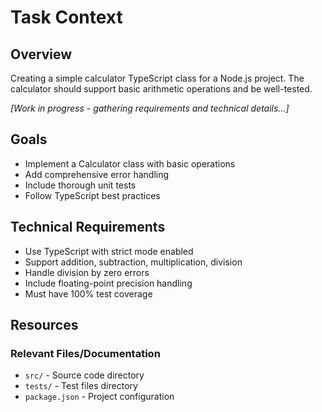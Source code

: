 # Task Context

## Overview

Creating a simple calculator TypeScript class for a Node.js project. The calculator should support basic arithmetic operations and be well-tested.

_[Work in progress - gathering requirements and technical details...]_

## Goals

- Implement a Calculator class with basic operations
- Add comprehensive error handling
- Include thorough unit tests
- Follow TypeScript best practices

## Technical Requirements

- Use TypeScript with strict mode enabled
- Support addition, subtraction, multiplication, division
- Handle division by zero errors
- Include floating-point precision handling
- Must have 100% test coverage

## Resources

### Relevant Files/Documentation

- `src/` - Source code directory
- `tests/` - Test files directory
- `package.json` - Project configuration
